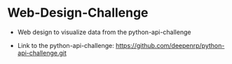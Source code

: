 # Web-Design-Challenge

- Web design to visualize data from the python-api-challenge

- Link to the python-api-challenge:  https://github.com/deepenrp/python-api-challenge.git
